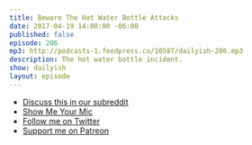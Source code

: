 ```yaml
---
title: Beware The Hot Water Bottle Attacks
date: 2017-04-19 14:00:00 -06:00
published: false
episode: 206
mp3: http://podcasts-1.feedpress.co/10587/dailyish-206.mp3
description: The hot water bottle incident.
show: dailyish
layout: episode
---
```


* [Discuss this in our subreddit](#)
* [Show Me Your Mic](https://goodstuff.fm/smym/)
* [Follow me on Twitter](https://www.twitter.com/ichris)
* [Support me on Patreon](https://www.patreon.com/ichris)
